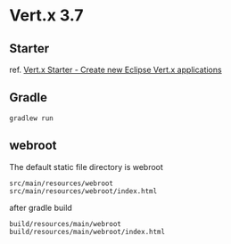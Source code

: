 # Vert.x 3.7

## Starter

ref. [Vert.x Starter - Create new Eclipse Vert.x applications](https://start.vertx.io/)

## Gradle

    gradlew run

## webroot

The default static file directory is webroot

    src/main/resources/webroot
    src/main/resources/webroot/index.html
    
after gradle build

    build/resources/main/webroot
    build/resources/main/webroot/index.html

